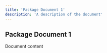 ```yaml
---
title: 'Package Document 1'
description: 'A description of the document'
---
```


## Package Document 1

Document content
